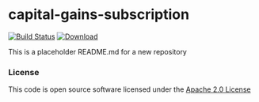 # capital-gains-subscription

[![Build Status](https://travis-ci.org/hmrc/capital-gains-subscription.svg)](https://travis-ci.org/hmrc/capital-gains-subscription) [ ![Download](https://api.bintray.com/packages/hmrc/releases/capital-gains-subscription/images/download.svg) ](https://bintray.com/hmrc/releases/capital-gains-subscription/_latestVersion)

This is a placeholder README.md for a new repository

### License

This code is open source software licensed under the [Apache 2.0 License]("http://www.apache.org/licenses/LICENSE-2.0.html")